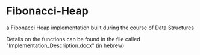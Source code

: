 # Fibonacci-Heap

a Fibonacci Heap implementation built during the course of Data Structures

Details on the functions can be found in the file called "Implementation_Description.docx" (in hebrew)
